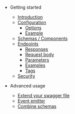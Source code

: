 - Getting started

  - [Introduction](/zh/README.md)
  - [Configuration](/zh/configuration.md?id=configuration)
    - [Options](/zh/configuration.md?id=configuration)
    - [Example](/zh/configuration.md?id=full-example)
  - [Schemas / Components](/zh/components.md)
  - [Endpoints](/zh/responses.md)
    - [Responses](/zh/responses.md)
    - [Request body](/zh/requestBody.md)
    - [Parameters](/zh/parameters.md)
    - [Examples](/zh/examples.md)
    - [Tags](/zh/tags.md)
  - [Security](/zh/security.md)

- Advanced usage

  - [Extend your swagger file](/zh/merge.md)
  - [Event emitter](/zh/eventEmitter.md)
  - [Combine schemas](/zh/combineSchemas.md)